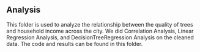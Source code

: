 ## Analysis 

This folder is used to analyze the relationship between the quality of trees and household income across the city. We did Correlation Analysis, Linear
Regression Analysis, and DecisionTreeRegression Analysis on the cleaned data. The code and results can be found in this folder.

